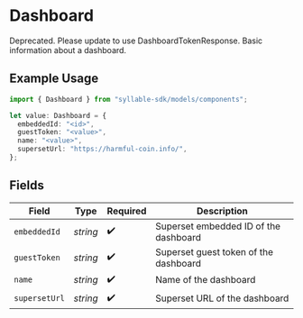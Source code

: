 # Dashboard

Deprecated.  Please update to use DashboardTokenResponse.
Basic information about a dashboard.

## Example Usage

```typescript
import { Dashboard } from "syllable-sdk/models/components";

let value: Dashboard = {
  embeddedId: "<id>",
  guestToken: "<value>",
  name: "<value>",
  supersetUrl: "https://harmful-coin.info/",
};
```

## Fields

| Field                                 | Type                                  | Required                              | Description                           |
| ------------------------------------- | ------------------------------------- | ------------------------------------- | ------------------------------------- |
| `embeddedId`                          | *string*                              | :heavy_check_mark:                    | Superset embedded ID of the dashboard |
| `guestToken`                          | *string*                              | :heavy_check_mark:                    | Superset guest token of the dashboard |
| `name`                                | *string*                              | :heavy_check_mark:                    | Name of the dashboard                 |
| `supersetUrl`                         | *string*                              | :heavy_check_mark:                    | Superset URL of the dashboard         |